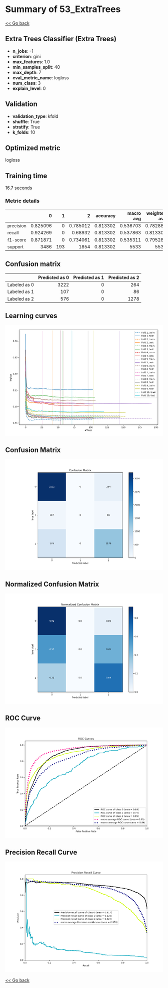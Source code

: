 # Summary of 53_ExtraTrees

[<< Go back](../README.md)


## Extra Trees Classifier (Extra Trees)
- **n_jobs**: -1
- **criterion**: gini
- **max_features**: 1.0
- **min_samples_split**: 40
- **max_depth**: 7
- **eval_metric_name**: logloss
- **num_class**: 3
- **explain_level**: 0

## Validation
 - **validation_type**: kfold
 - **shuffle**: True
 - **stratify**: True
 - **k_folds**: 10

## Optimized metric
logloss

## Training time

16.7 seconds

### Metric details
|           |           0 |   1 |           2 |   accuracy |   macro avg |   weighted avg |   logloss |
|:----------|------------:|----:|------------:|-----------:|------------:|---------------:|----------:|
| precision |    0.825096 |   0 |    0.785012 |   0.813302 |    0.536703 |       0.782884 |  0.505747 |
| recall    |    0.924269 |   0 |    0.68932  |   0.813302 |    0.537863 |       0.813302 |  0.505747 |
| f1-score  |    0.871871 |   0 |    0.734061 |   0.813302 |    0.535311 |       0.795281 |  0.505747 |
| support   | 3486        | 193 | 1854        |   0.813302 | 5533        |    5533        |  0.505747 |


## Confusion matrix
|              |   Predicted as 0 |   Predicted as 1 |   Predicted as 2 |
|:-------------|-----------------:|-----------------:|-----------------:|
| Labeled as 0 |             3222 |                0 |              264 |
| Labeled as 1 |              107 |                0 |               86 |
| Labeled as 2 |              576 |                0 |             1278 |

## Learning curves
![Learning curves](learning_curves.png)
## Confusion Matrix

![Confusion Matrix](confusion_matrix.png)


## Normalized Confusion Matrix

![Normalized Confusion Matrix](confusion_matrix_normalized.png)


## ROC Curve

![ROC Curve](roc_curve.png)


## Precision Recall Curve

![Precision Recall Curve](precision_recall_curve.png)



[<< Go back](../README.md)
